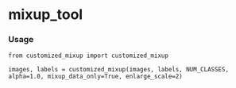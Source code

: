 # mixup_tool
### Usage
`from customized_mixup import customized_mixup`

`images, labels = customized_mixup(images, labels, NUM_CLASSES, alpha=1.0, mixup_data_only=True, enlarge_scale=2)`

